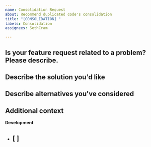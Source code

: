 ```yaml
---
name: Consolidation Request
about: Recommend duplicated code's consolidation
title: "[CONSOLIDATION] "
labels: Consolidation
assignees: SethCram

---
```


**Is your feature request related to a problem? Please describe.**
- 

**Describe the solution you'd like**
- 

**Describe alternatives you've considered**
- 

**Additional context**
- 

**Development**
- [ ] 
  -
